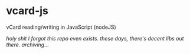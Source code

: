 # vcard-js
vCard reading/writing in JavaScript (nodeJS)

*holy shit I forgot this repo even exists. these days, there's decent libs out there. archiving…*
